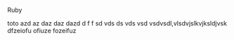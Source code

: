 Ruby

toto
azd
az
daz
daz
dazd
d
f
f
sd
vds
ds
vds
vsd
vsdvsdl,vlsdvjslkvjksldjvsk dfzeiofu ofiuze fozeifuz
